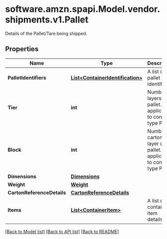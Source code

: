 # software.amzn.spapi.Model.vendor.shipments.v1.Pallet
Details of the Pallet/Tare being shipped.

## Properties

Name | Type | Description | Notes
------------ | ------------- | ------------- | -------------
**PalletIdentifiers** | [**List&lt;ContainerIdentification&gt;**](ContainerIdentification.md) | A list of pallet identifiers. | 
**Tier** | **int** | Number of layers per pallet. Only applicable to container type Pallet. | [optional] 
**Block** | **int** | Number of cartons per layer on the pallet. Only applicable to container type Pallet. | [optional] 
**Dimensions** | [**Dimensions**](Dimensions.md) |  | [optional] 
**Weight** | [**Weight**](Weight.md) |  | [optional] 
**CartonReferenceDetails** | [**CartonReferenceDetails**](CartonReferenceDetails.md) |  | [optional] 
**Items** | [**List&lt;ContainerItem&gt;**](ContainerItem.md) | A list of container item details. | [optional] 

[[Back to Model list]](../README.md#documentation-for-models) [[Back to API list]](../README.md#documentation-for-api-endpoints) [[Back to README]](../README.md)

